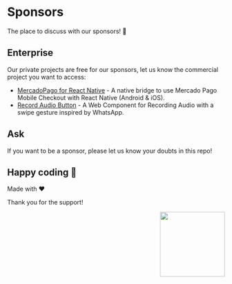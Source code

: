 # Sponsors
The place to discuss with our sponsors! 💼

## Enterprise
Our private projects are free for our sponsors, let us know the commercial project you want to access:

- [MercadoPago for React Native](https://github.com/proyecto26/react-native-mercado-pago-enterprise) - A native bridge to use Mercado Pago Mobile Checkout with React Native (Android & iOS).
- [Record Audio Button](https://github.com/proyecto26/record-audio-button-enterprise) - A Web Component for Recording Audio with a swipe gesture inspired by WhatsApp.

## Ask
If you want to be a sponsor, please let us know your doubts in this repo!

## Happy coding 💯
Made with ❤️

Thank you for the support!

<img width="150px" src="https://avatars0.githubusercontent.com/u/28855608?s=200&v=4" align="right">
